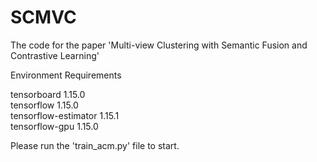 # SCMVC
The code for the paper 'Multi-view Clustering with Semantic Fusion and Contrastive Learning'

Environment Requirements

tensorboard               1.15.0              
tensorflow                1.15.0                 
tensorflow-estimator      1.15.1                 
tensorflow-gpu            1.15.0



Please run the 'train_acm.py' file to start.
